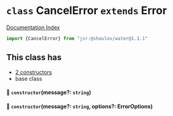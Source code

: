 # `class` CancelError `extends` Error

[Documentation Index](../README.md)

```ts
import {CancelError} from "jsr:@shaulov/water@1.1.1"
```

## This class has

- [2 constructors](#-constructormessage-string)
- base class


#### 🔧 `constructor`(message?: `string`)



#### 🔧 `constructor`(message?: `string`, options?: ErrorOptions)



